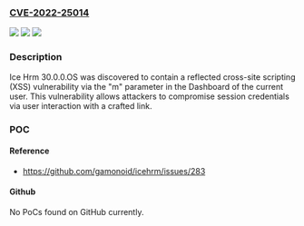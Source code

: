 ### [CVE-2022-25014](https://cve.mitre.org/cgi-bin/cvename.cgi?name=CVE-2022-25014)
![](https://img.shields.io/static/v1?label=Product&message=n%2Fa&color=blue)
![](https://img.shields.io/static/v1?label=Version&message=n%2Fa&color=blue)
![](https://img.shields.io/static/v1?label=Vulnerability&message=n%2Fa&color=brighgreen)

### Description

Ice Hrm 30.0.0.OS was discovered to contain a reflected cross-site scripting (XSS) vulnerability via the "m" parameter in the Dashboard of the current user. This vulnerability allows attackers to compromise session credentials via user interaction with a crafted link.

### POC

#### Reference
- https://github.com/gamonoid/icehrm/issues/283

#### Github
No PoCs found on GitHub currently.

